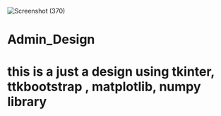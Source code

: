 ![Screenshot (370)](https://user-images.githubusercontent.com/74084097/130898916-46f330ea-0958-4cbc-ba96-697eef7de082.png)
# Admin_Design
# this is a just a design using tkinter, ttkbootstrap , matplotlib, numpy library
